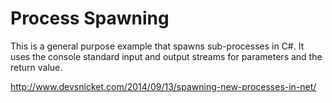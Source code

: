 Process Spawning
================

This is a general purpose example that spawns sub-processes in C#. It uses the console standard input and output streams for parameters and the return value.

http://www.devsnicket.com/2014/09/13/spawning-new-processes-in-net/
